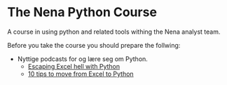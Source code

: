 # The Nena Python Course
A course in using python and related tools withing the Nena analyst team.

Before you take the course you should prepare the follwing:

* Nyttige podcasts for og lære seg om Python.
  * [Escaping Excel hell with Python](https://talkpython.fm/episodes/show/200/escaping-excel-hell-with-python-and-pandas)
  * [10 tips to move from Excel to Python](https://talkpython.fm/episodes/show/288/10-tips-to-move-from-excel-to-python)
